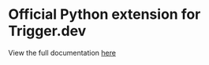 # Official Python extension for Trigger.dev

View the full documentation [here](https://trigger.dev/docs)
